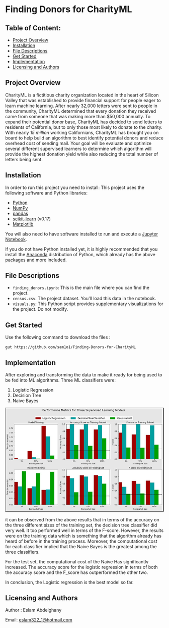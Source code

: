 # Finding Donors for CharityML
## Table of Content:

 - [Project Overview](#overview)
 -  [Installation](#installation)
 - [File Descriptions](#files)
 - [Get Started](#get_start)
 - [Implementation](#finding)
 - [Licensing  and Authors](#L&A)
  
<a name="overview"></a>
## Project Overview 
CharityML is a fictitious charity organization located in the heart of Silicon Valley that was established to provide financial support for people eager to learn machine learning. After nearly 32,000 letters were sent to people in the community, CharityML determined that every donation they received came from someone that was making more than $50,000 annually. To expand their potential donor base, CharityML has decided to send letters to residents of California, but to only those most likely to donate to the charity. With nearly _15 million_ working Californians, CharityML has brought you on board to help build an algorithm to best identify potential donors and reduce overhead cost of sending mail. Your goal will be evaluate and optimize several different supervised learners to determine which algorithm will provide the highest donation yield while also reducing the total number of letters being sent. 
<a name="installation"></a>
## Installation
In order to run this project you need to install:
This project uses the following software and Python libraries:

-   [Python](https://www.python.org/downloads/release/python-364/)
-   [NumPy](http://www.numpy.org/)
-   [pandas](http://pandas.pydata.org/)
-   [scikit-learn](http://scikit-learn.org/0.17/install.html)  (v0.17)
-   [Matplotlib](http://matplotlib.org/)

You will also need to have software installed to run and execute a  [Jupyter Notebook](http://ipython.org/notebook.html).

If you do not have Python installed yet, it is highly recommended that you install the  [Anaconda](http://continuum.io/downloads)  distribution of Python, which already has the above packages and more included.

<a name="files"></a>
## File Descriptions
* `finding_donors.ipynb`: This is the main file where you can find  the project.
* `census.csv`: The project dataset. You'll load this data in the notebook.
* `visuals.py`: This Python script provides supplementary visualizations for the project. Do not modify.
 ## Get Started
 <a name="get_start"></a>
Use the following command to download the files : 

    gut https://github.com/sam1o1/Finding-Donors-for-CharityML

<a name="finding"></a>
## Implementation 
After exploring and transforming the data to make it ready for being used to be fed into ML algorithms. Three ML classifiers were:

 1. Logistic Regression 
 2. Decision Tree
 3. Naive Bayes 

![image](https://github.com/sam1o1/Finding-Donors-for-CharityML/blob/main/Finding%20Donors%20For%20CharityML/Visuals/results.jpg?raw=true)

it can be observed from the above results that in terms of the accuracy on the three different sizes of the training set, the decision tree classifier did very well. It too performed well in terms of the F-score. However, the results were on the training data which is something that the algorithm already has heard of before in the training process. Moreover, the computational cost for each classifier implied that the Naive Bayes is the greatest among the three classifiers.

For the test set, the computational cost of the Naive Has significantly increased. The accuracy score for the logistic regression in terms of both the accuracy score and the F_score has outperformed the other two.

In conclusion, the Logistic regression is the best model so far.

<a name="L&A"></a>
## Licensing  and Authors
Author : Eslam Abdelghany

Email: eslam322_1@hotmail.com
